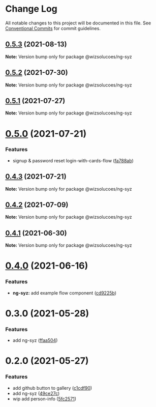 # Change Log

All notable changes to this project will be documented in this file.
See [Conventional Commits](https://conventionalcommits.org) for commit guidelines.

## [0.5.3](https://github.com/wizsolucoes/syz/compare/@wizsolucoes/ng-syz@0.5.2...@wizsolucoes/ng-syz@0.5.3) (2021-08-13)

**Note:** Version bump only for package @wizsolucoes/ng-syz





## [0.5.2](https://github.com/wizsolucoes/syz/compare/@wizsolucoes/ng-syz@0.5.1...@wizsolucoes/ng-syz@0.5.2) (2021-07-30)

**Note:** Version bump only for package @wizsolucoes/ng-syz





## [0.5.1](https://github.com/wizsolucoes/syz/compare/@wizsolucoes/ng-syz@0.5.0...@wizsolucoes/ng-syz@0.5.1) (2021-07-27)

**Note:** Version bump only for package @wizsolucoes/ng-syz





# [0.5.0](https://github.com/wizsolucoes/syz/compare/@wizsolucoes/ng-syz@0.4.3...@wizsolucoes/ng-syz@0.5.0) (2021-07-21)


### Features

* signup & password reset login-with-cards-flow ([fa788ab](https://github.com/wizsolucoes/syz/commit/fa788abf8fcef11455dd0040d0eb4e1eb9a4cc5e))





## [0.4.3](https://github.com/wizsolucoes/syz/compare/@wizsolucoes/ng-syz@0.4.2...@wizsolucoes/ng-syz@0.4.3) (2021-07-21)

**Note:** Version bump only for package @wizsolucoes/ng-syz





## [0.4.2](https://github.com/wizsolucoes/syz/compare/@wizsolucoes/ng-syz@0.4.1...@wizsolucoes/ng-syz@0.4.2) (2021-07-09)

**Note:** Version bump only for package @wizsolucoes/ng-syz





## [0.4.1](https://github.com/wizsolucoes/syz/compare/@wizsolucoes/ng-syz@0.4.0...@wizsolucoes/ng-syz@0.4.1) (2021-06-30)

**Note:** Version bump only for package @wizsolucoes/ng-syz





# [0.4.0](https://github.com/wizsolucoes/syz/compare/@wizsolucoes/ng-syz@0.3.0...@wizsolucoes/ng-syz@0.4.0) (2021-06-16)


### Features

* **ng-syz:** add example flow component ([cd9225b](https://github.com/wizsolucoes/syz/commit/cd9225bfa310222a2060a49e72f3109588d1007b))





# 0.3.0 (2021-05-28)


### Features

* add ng-syz ([ffaa504](https://github.com/wizsolucoes/syz/commit/ffaa504bf384fa7d557c0b1f37ab2fbc17b2ecf3))





# 0.2.0 (2021-05-27)


### Features

* add github button to gallery ([c1cdf90](https://github.com/wizsolucoes/syz/commit/c1cdf9070ec1b2d4c9a145cc1b523aaff3e9143b))
* add ng-syz ([49ce27c](https://github.com/wizsolucoes/syz/commit/49ce27c22f3c6e48538556f96c457ec19fba7ec8))
* wip add person-info ([5fc2571](https://github.com/wizsolucoes/syz/commit/5fc2571e377c73fc84ccd9802a29947b373425df))

